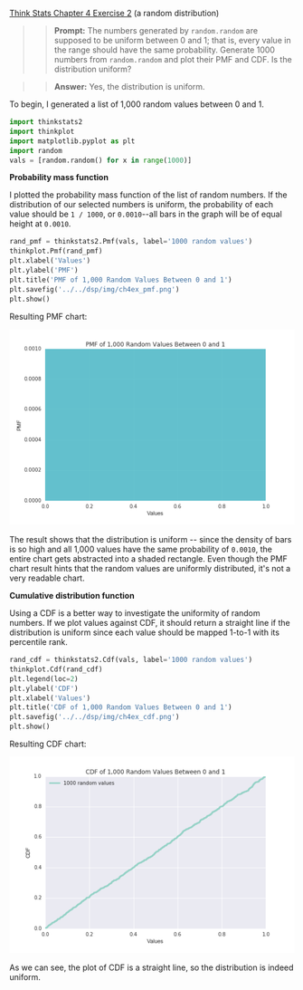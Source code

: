 [Think Stats Chapter 4 Exercise 2](http://greenteapress.com/thinkstats2/html/thinkstats2005.html#toc41) (a random distribution)

>> <b>Prompt:</b> The numbers generated by `random.random` are supposed to be uniform between 0 and 1; that is, every value in the range should have the same probability. Generate 1000 numbers from `random.random` and plot their PMF and CDF. Is the distribution uniform?

>> <b>Answer:</b> Yes, the distribution is uniform. 

To begin, I generated a list of 1,000 random values between 0 and 1. 

```python
import thinkstats2
import thinkplot
import matplotlib.pyplot as plt
import random
vals = [random.random() for x in range(1000)] 
```

<b>Probability mass function</b>

I plotted the probability mass function of the list of random numbers. If the distribution of our selected numbers is uniform, the probability of each value should be `1 / 1000`, or `0.0010`--all bars in the graph will be of equal height at `0.0010`.

```python
rand_pmf = thinkstats2.Pmf(vals, label='1000 random values')
thinkplot.Pmf(rand_pmf)
plt.xlabel('Values')
plt.ylabel('PMF')
plt.title('PMF of 1,000 Random Values Between 0 and 1')
plt.savefig('../../dsp/img/ch4ex_pmf.png')
plt.show()
```

Resulting PMF chart:

<img src="../img/ch4ex_pmf.png">

The result shows that the distribution is uniform -- since the density of bars is so high and all 1,000 values have the same probability of `0.0010`, the entire chart gets abstracted into a shaded rectangle. Even though the PMF chart result hints that the random values are uniformly distributed, it's not a very readable chart. 

<b>Cumulative distribution function</b>

Using a CDF is a better way to investigate the uniformity of random numbers. If we plot values against CDF, it should return a straight line if the distribution is uniform since each value should be mapped 1-to-1 with its percentile rank. 

```python
rand_cdf = thinkstats2.Cdf(vals, label='1000 random values')
thinkplot.Cdf(rand_cdf)
plt.legend(loc=2)
plt.ylabel('CDF')
plt.xlabel('Values')
plt.title('CDF of 1,000 Random Values Between 0 and 1')
plt.savefig('../../dsp/img/ch4ex_cdf.png')
plt.show()
```

Resulting CDF chart: 

<img src="../img/ch4ex_cdf.png">

As we can see, the plot of CDF is a straight line, so the distribution is indeed uniform. 


